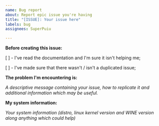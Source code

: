 ```yaml
---
name: Bug report
about: Report epic issue you're having
title: "[ISSUE]: Your issue here"
labels: bug
assignees: SuperPuiu

---
```


**Before creating this issue:**

[ ] - I've read the documentation and I'm sure it isn't helping me;

[ ] - I've made sure that there wasn't / isn't a duplicated issue;

**The problem I'm encountering is:**

*A descriptive message containing your issue, how to replicate it and additional information which may be useful.*

**My system information:**

*Your system information (distro, linux kernel version and WINE version along anything which could help)*
